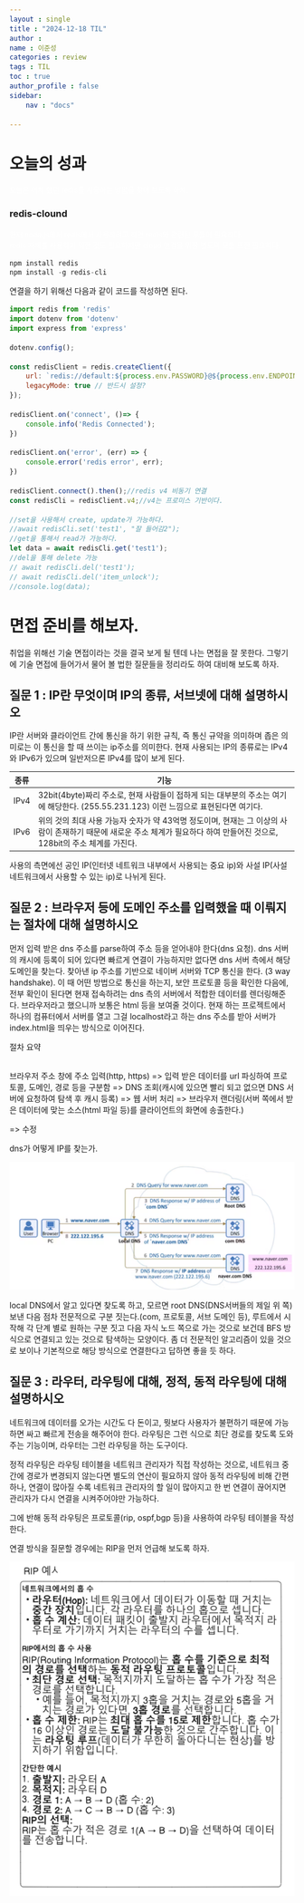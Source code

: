 ```yaml
---
layout : single
title : "2024-12-18 TIL"
author : 
name : 이준성
categories : review
tags : TIL
toc : true
author_profile : false
sidebar:
    nav : "docs"

---
```


# 오늘의 성과

<span style = "color:white; font-size:90%">오늘은 어제 했던 redis를 사용하는 방법을 찾아 보도록 하자. 
</span>

### redis-clound

<span style = "color:white; font-size:90%">현재 node.js에서 redis에서 사용하려고 하면 redis와 관련된 모듈이 필요하다. <br>
redis 자체를 사용하기 위한 것도 필요하지만 cloud 연결을 위한 별도의 모듈 또한 필요하다.
</span>

```js
npm install redis
npm install -g redis-cli
```

연결을 하기 위해선 다음과 같이 코드를 작성하면 된다.<br>

```js
import redis from 'redis'
import dotenv from 'dotenv'
import express from 'express'

dotenv.config();

const redisClient = redis.createClient({
    url: `redis://default:${process.env.PASSWORD}@${process.env.ENDPOINT}:${process.env.PORTNUMBER}/0`,
    legacyMode: true // 반드시 설정?
});

redisClient.on('connect', ()=> {
    console.info('Redis Connected');
})

redisClient.on('error', (err) => {
    console.error('redis error', err);
})

redisClient.connect().then();//redis v4 비동기 연결
const redisCli = redisClient.v4;//v4는 프로미스 기반이다.

//set을 사용해서 create, update가 가능하다.
//await redisCli.set('test1', "잘 들어감2");
//get을 통해서 read가 가능하다.
let data = await redisCli.get('test1');
//del을 통해 delete 가능
// await redisCli.del('test1');
// await redisCli.del('item_unlock');
//console.log(data);
```




# 면접 준비를 해보자.

취업을 위해선 기술 면접이라는 것을 결국 보게 될 텐데 나는 면접을 잘 못한다. 그렇기에 기술 면접에 들어가서 물어 볼 법한 질문들을 정리라도 하여 대비해 보도록 하자.<br>

## 질문 1 : IP란 무엇이며 IP의 종류, 서브넷에 대해 설명하시오

IP란 서버와 클라이언트 간에 통신을 하기 위한 규칙, 즉 통신 규약을 의미하며 좁은 의미로는 이 통신을 할 때 쓰이는 ip주소를 의미한다. 현재 사용되는 IP의 종류로는 IPv4와 IPv6가 있으며 일반저으론 IPv4를 많이 보게 된다.<br>

|종류|기능|
|---|---|
|IPv4|32bit(4byte)짜리 주소로, 현재 사람들이 접하게 되는 대부분의 주소는 여기에 해당한다. (255.55.231.123) 이런 느낌으로 표현된다면 여기다.|
|IPv6|위의 것의 최대 사용 가능자 숫자가 약 43억명 정도이며, 현재는 그 이상의 사람이 존재하기 때문에 새로운 주소 체계가 필요하다 하여 만들어진 것으로, 128bit의 주소 체계를 가진다.|

사용의 측면에선 공인 IP(인터넷 네트워크 내부에서 사용되는 중요 ip)와 사설 IP(사설 네트워크에서 사용할 수 있는 ip)로 나뉘게 된다.<br> 

## 질문 2 : 브라우저 등에 도메인 주소를 입력했을 때 이뤄지는 절차에 대해 설명하시오

먼저 입력 받은 dns 주소를 parse하여 주소 등을 얻어내야 한다(dns 요청). dns 서버의 캐시에 등록이 되어 있다면 빠르게 연결이 가능하지만 없다면 dns 서버 측에서 해당 도메인을 찾는다. 찾아낸 ip 주소를 기반으로 네이버 서버와 TCP 통신을 한다. (3 way handshake). 이 때 어떤 방법으로 통신을 하는지, 보안 프로토콜 등을 확인한 다음에, 전부 확인이 된다면 현재 접속하려는 dns 측의 서버에서 적합한 데이터를 렌더링해준다. 브라우저라고 했으니까 보통은 html 등을 보여줄 것이다. 현재 하는 프로젝트에서 하나의 컴퓨터에서 서버를 열고 그걸 localhost라고 하는 dns 주소를 받아 서버가 index.html을 띄우는 방식으로 이어진다. <br>

절차 요약<br><br>

브라우저 주소 창에 주소 입력(http, https) => 입력 받은 데이터를 url 파싱하여 프로토콜, 도메인, 경로 등을 구분함 => DNS 조회(캐시에 있으면 빨리 되고 없으면 DNS 서버에 요청하여 탐색 후 캐시 등록) => 웹 서버 처리 => 브라우저 랜더링(서버 쪽에서 받은 데이터에 맞는 소스(html 파일 등)를 클라이언트의 화면에 송출한다.)

=> 수정<br>

dns가 어떻게 IP를 찾는가.<br>

![DNS연결방식](/assets/images/DnsConnecting.png)


local DNS에서 알고 있다면 찾도록 하고, 모르면 root DNS(DNS서버들의 제일 위 쪽) 보낸 다음 점차 전문적으로 구분 짓는다.(com, 프로토콜, 서브 도메인 등), 루트에서 시작해 각 단계 별로 원하는 구분 짓고 다음 자식 노드 쪽으로 가는 것으로 보건데 BFS 방식으로 연결되고 있는 것으로 탐색하는 모양이다. 좀 더 전문적인 알고리즘이 있을 것으로 보이나 기본적으로 해당 방식으로 연결한다고 답하면 좋을 듯 하다.<br>

## 질문 3 : 라우터, 라우팅에 대해, 정적, 동적 라우팅에 대해 설명하시오

네트워크에 데이터를 오가는 시간도 다 돈이고, 뭣보다 사용자가 불편하기 때문에 가능하면 싸고 빠르게 전송을 해주어야 한다. 라우팅은 그런 식으로 최단 경로를 찾도록 도와주는 기능이며, 라우터는 그런 라우팅을 하는 도구이다.<br>

정적 라우팅은 라우팅 테이블을 네트워크 관리자가 직접 작성하는 것으로, 네트워크 중간에 경로가 변경되지 않는다면 별도의 연산이 필요하지 않아 동적 라우팅에 비해 간편하나, 연결이 많아질 수록 네트워크 관리자의 할 일이 많아지고 한 번 연결이 끊어지면 관리자가 다시 연결을 시켜주어야만 가능하다.<br>

그에 반해 동적 라우팅은 프로토콜(rip, ospf,bgp 등)을 사용하여 라우팅 테이블을 작성한다.<br>

연결 방식을 질문할 경우에는 RIP을 먼저 언급해 보도록 하자.<br>

![RIP연결방식](/assets/images/RIP연결방식.png)